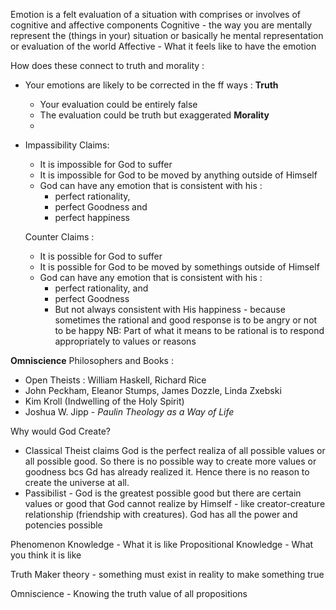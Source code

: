 Emotion is a felt evaluation of a situation with comprises or involves of cognitive and affective components
    Cognitive - the way you are mentally represent the (things in your) situation or basically he mental representation or evaluation of the world
    Affective - What it feels like to have the emotion

How does these connect to truth and morality :
* Your emotions are likely to be corrected in the ff ways :
 **Truth**
    - Your evaluation could be entirely false
    - The evaluation could be truth but exaggerated 
 **Morality**
    - 

* Impassibility
    Claims:
    - It is impossible for God to suffer
    - It is impossible for God to be moved by anything outside of Himself
    - God can have any emotion that is consistent with his :
         * perfect rationality, 
         * perfect Goodness and 
         * perfect happiness

    Counter Claims :
    - It is possible for God to suffer
    - It is possible for God to be moved by somethings outside of Himself
    - God can have any emotion that is consistent with his :
         * perfect rationality, and 
         * perfect Goodness
         * But not always consistent with His happiness - because sometimes the rational and good response is to be angry or not to be happy
         NB: Part of what it means to be rational is to respond appropriately to values or reasons

**Omniscience**
Philosophers and Books : 
- Open Theists : William Haskell, Richard Rice
- John Peckham, Eleanor Stumps, James Dozzle, Linda Zxebski
- Kim Kroll (Indwelling of the Holy Spirit)
- Joshua W. Jipp - _Paulin Theology as a Way of Life_

Why would God Create?
- Classical Theist claims God is the perfect realiza of all possible values or all possible good. So there is no possible way to create more values or goodness bcs Gd has already realized it. Hence there is no reason to create the universe at all.
- Passibilist - God is the greatest possible good but there are certain values or good that God cannot realize by Himself - like creator-creature relationship (friendship with creatures). God has all the power and potencies possible


Phenomenon Knowledge - What it is like 
Propositional Knowledge - What you think it is like

Truth Maker theory - something must exist in reality to make something true

Omniscience - Knowing the truth value of all propositions